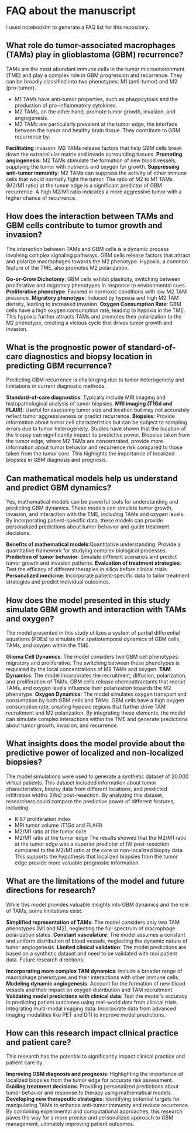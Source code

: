 # FAQ about the manuscript

I used notebooklm to generate a FAQ list for this repository.
## What role do tumor-associated macrophages (TAMs) play in glioblastoma (GBM) recurrence?
TAMs are the most abundant immune cells in the tumor microenvironment (TME) and play a complex role in GBM progression and recurrence. They can be broadly classified into two phenotypes: M1 (anti-tumor) and M2 (pro-tumor).

- M1 TAMs have anti-tumor properties, such as phagocytosis and the production of pro-inflammatory cytokines.
- M2 TAMs, on the other hand, promote tumor growth, invasion, and angiogenesis.
- M2 TAMs are particularly prevalent at the tumor edge, the interface between the tumor and healthy brain tissue. They contribute to GBM recurrence by:

**Facilitating** invasion: M2 TAMs release factors that help GBM cells break down the extracellular matrix and invade surrounding tissues.
**Promoting angiogenesis**: M2 TAMs stimulate the formation of new blood vessels, supplying the tumor with nutrients and oxygen for growth.
**Suppressing anti-tumor immunity**: M2 TAMs can suppress the activity of other immune cells that would normally fight the tumor.
The ratio of M2 to M1 TAMs (M2/M1 ratio) at the tumor edge is a significant predictor of GBM recurrence. A high M2/M1 ratio indicates a more aggressive tumor with a higher chance of recurrence.

## How does the interaction between TAMs and GBM cells contribute to tumor growth and invasion?
The interaction between TAMs and GBM cells is a dynamic process involving complex signaling pathways. GBM cells release factors that attract and polarize macrophages towards the M2 phenotype. Hypoxia, a common feature of the TME, also promotes M2 polarization.

**Go-or-Grow Dichotomy**: GBM cells exhibit plasticity, switching between proliferative and migratory phenotypes in response to environmental cues.
**Proliferative phenotype**: Favored in normoxic conditions with low M2 TAM presence.
**Migratory phenotype**: Induced by hypoxia and high M2 TAM density, leading to increased invasion.
**Oxygen Consumption Rate**: GBM cells have a high oxygen consumption rate, leading to hypoxia in the TME. This hypoxia further attracts TAMs and promotes their polarization to the M2 phenotype, creating a vicious cycle that drives tumor growth and invasion.
## What is the prognostic power of standard-of-care diagnostics and biopsy location in predicting GBM recurrence?
Predicting GBM recurrence is challenging due to tumor heterogeneity and limitations in current diagnostic methods.

**Standard-of-care diagnostics**: Typically include MRI imaging and histopathological analysis of tumor biopsies.
**MRI imaging (T1Gd and FLAIR)**: Useful for assessing tumor size and location but may not accurately reflect tumor aggressiveness or predict recurrence.
**Biopsies**: Provide information about tumor cell characteristics but can be subject to sampling errors due to tumor heterogeneity.
Studies have shown that the location of the biopsy can significantly impact its predictive power. Biopsies taken from the tumor edge, where M2 TAMs are concentrated, provide more information about tumor behavior and recurrence risk compared to those taken from the tumor core. This highlights the importance of localized biopsies in GBM diagnosis and prognosis.

## Can mathematical models help us understand and predict GBM dynamics?
Yes, mathematical models can be powerful tools for understanding and predicting GBM dynamics. These models can simulate tumor growth, invasion, and interaction with the TME, including TAMs and oxygen levels. By incorporating patient-specific data, these models can provide personalized predictions about tumor behavior and guide treatment decisions.

**Benefits of mathematical models**:Quantitative understanding: Provide a quantitative framework for studying complex biological processes.
**Prediction of tumor behavior**: Simulate different scenarios and predict tumor growth and invasion patterns.
**Evaluation of treatment strategies**: Test the efficacy of different therapies in silico before clinical trials.
**Personalized medicine**: Incorporate patient-specific data to tailor treatment strategies and predict individual outcomes.
## How does the model presented in this study simulate GBM growth and interaction with TAMs and oxygen?
The model presented in this study utilizes a system of partial differential equations (PDEs) to simulate the spatiotemporal dynamics of GBM cells, TAMs, and oxygen within the TME.

**Glioma Cell Dynamics**: The model considers two GBM cell phenotypes: migratory and proliferative. The switching between these phenotypes is regulated by the local concentrations of M2 TAMs and oxygen.
**TAM Dynamics**: The model incorporates the recruitment, diffusion, polarization, and proliferation of TAMs. GBM cells release chemoattractants that recruit TAMs, and oxygen levels influence their polarization towards the M2 phenotype.
**Oxygen Dynamics**: The model simulates oxygen transport and consumption by both GBM cells and TAMs. GBM cells have a high oxygen consumption rate, creating hypoxic regions that further drive TAM recruitment and M2 polarization.
By integrating these elements, the model can simulate complex interactions within the TME and generate predictions about tumor growth, invasion, and recurrence.

## What insights does the model provide about the predictive power of localized and non-localized biopsies?
The model simulations were used to generate a synthetic dataset of 20,000 virtual patients. This dataset included information about tumor characteristics, biopsy data from different locations, and predicted infiltration widths (IWs) post-resection. By analyzing this dataset, researchers could compare the predictive power of different features, including:

- Ki67 proliferation index
- MRI tumor volume (T1Gd and FLAIR)
- M2/M1 ratio at the tumor core
- M2/M1 ratio at the tumor edge
The results showed that the M2/M1 ratio at the tumor edge was a superior predictor of IW post-resection compared to the M2/M1 ratio at the core or non-localized biopsy data. This supports the hypothesis that localized biopsies from the tumor edge provide more valuable prognostic information.

## What are the limitations of the model and future directions for research?
While this model provides valuable insights into GBM dynamics and the role of TAMs, some limitations exist:

**Simplified representation of TAMs**: The model considers only two TAM phenotypes (M1 and M2), neglecting the full spectrum of macrophage polarization states.
**Constant vasculature**: The model assumes a constant and uniform distribution of blood vessels, neglecting the dynamic nature of tumor angiogenesis.
**Limited clinical validation**: The model predictions are based on a synthetic dataset and need to be validated with real patient data.
Future research directions:

**Incorporating more complex TAM dynamics**: Include a broader range of macrophage phenotypes and their interactions with other immune cells.
**Modeling dynamic angiogenesis**: Account for the formation of new blood vessels and their impact on oxygen distribution and TAM recruitment.
**Validating model predictions with clinical data**: Test the model's accuracy in predicting patient outcomes using real-world data from clinical trials.
Integrating multi-modal imaging data: Incorporate data from advanced imaging modalities like PET and DTI to improve model predictions.
## How can this research impact clinical practice and patient care?
This research has the potential to significantly impact clinical practice and patient care by:

**Improving GBM diagnosis and prognosis**: Highlighting the importance of localized biopsies from the tumor edge for accurate risk assessment.
**Guiding treatment decisions**: Providing personalized predictions about tumor behavior and response to therapy using mathematical models.
**Developing new therapeutic strategies**: Identifying potential targets for manipulating TAMs to enhance anti-tumor immunity and reduce recurrence.
By combining experimental and computational approaches, this research paves the way for a more precise and personalized approach to GBM management, ultimately improving patient outcomes.
